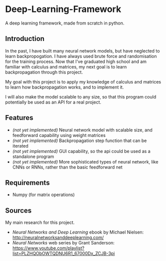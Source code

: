 
# Deep-Learning-Framework
A deep learning framework, made from scratch in python.

## Introduction
In the past, I have built many neural network models, but have neglected to learn backpropogation. I have always used brute force and randomisation for the training process. Now that I've graduated high school and am familiar with calculus and matrices, my next goal is to learn backpropagation through this project.

My goal with this project is to apply my knowledge of calculus and matrices to learn how backpropagation works, and to implement it.

I will also make the model scalable to any size, so that this program could potentially be used as an API for a real project.

## Features
 * *(not yet implemented)* Neural network model with scalable size, and feedforward capability using weight matrices
 * *(not yet implemented)* Backpropagation step function that can be iterated
 * *(not yet implemented)* GUI capability, so the api could be used as a standalone program
 * *(not yet implemented)* More sophisticated types of neural network, like CNNs or RNNs, rather than the basic feedforward net

## Requirements
 * Numpy (for matrix operations)

## Sources
My main research for this project.
 * *Neural Networks and Deep Learning* ebook by Michael Nielsen: http://neuralnetworksanddeeplearning.com/
 * *Neural Networks* web series by Grant Sanderson: https://www.youtube.com/playlist?list=PLZHQObOWTQDNU6R1_67000Dx_ZCJB-3pi
